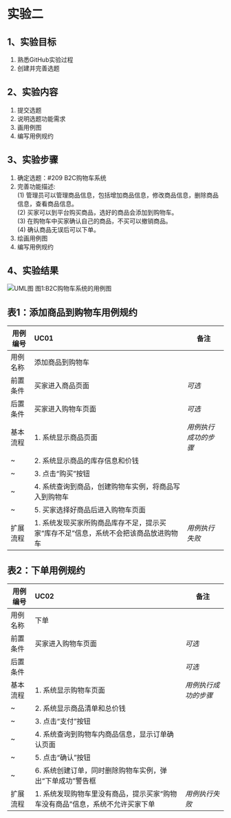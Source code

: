 # 实验二

## 1、实验目标
1. 熟悉GitHub实验过程
2. 创建并完善选题

## 2、实验内容
1. 提交选题
2. 说明选题功能需求
3. 画用例图
4. 编写用例规约

## 3、实验步骤
1. 确定选题：#209 B2C购物车系统
2. 完善功能描述:  
(1) 管理员可以管理商品信息，包括增加商品信息，修改商品信息，删除商品信息，查看商品信息。  
(2) 买家可以到平台购买商品，选好的商品会添加到购物车。   
(3) 在购物车中买家确认自己的商品，不买可以撤销商品。    
(4) 确认商品无误后可以下单。
3. 绘画用例图
4. 编写用例规约

## 4、实验结果
![UML图](https://github.com/AngleBeatQAQ/uml-modeling-2020/blob/master/students/1714080902425/Usecase2.jpg)
    图1:B2C购物车系统的用例图
    
## 表1：添加商品到购物车用例规约  

用例编号  | UC01 | 备注  
-|:-|-  
用例名称  | 添加商品到购物车  |   
前置条件  | 买家进入商品页面   | *可选*   
后置条件  | 买家进入购物车页面   | *可选*   
基本流程  | 1. 系统显示商品页面  |*用例执行成功的步骤*  
~| 2. 系统显示商品的库存信息和价钱  | 
~| 3. 点击“购买”按钮  |
~| 4. 系统查询到商品，创建购物车实例，将商品写入到购物车  |
~| 5. 买家选择好商品后进入购物车页面  |      
扩展流程  | 1. 系统发现买家所购商品库存不足，提示买家“库存不足”信息，系统不会把该商品放进购物车 |*用例执行失败* 

## 表2：下单用例规约  

用例编号  | UC02 | 备注  
-|:-|-  
用例名称  | 下单  |   
前置条件  | 买家进入购物车页面   | *可选*   
后置条件  |    | *可选*   
基本流程  | 1. 系统显示购物车页面  |*用例执行成功的步骤*  
~| 2. 系统显示商品清单和总价钱  |
~| 3. 点击“支付”按钮  |   
~| 4. 系统查询到购物车内商品信息，显示订单确认页面 |
~| 5. 点击“确认”按钮 |
~| 6. 系统创建订单，同时删除购物车实例，弹出“下单成功”警告框 |
扩展流程  | 1. 系统发现购物车里没有商品，提示买家“购物车没有商品”信息，系统不允许买家下单 |*用例执行失败* 
